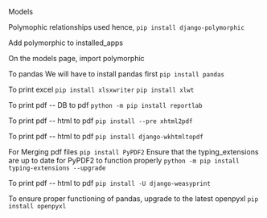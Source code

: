 Models

Polymophic relationships used hence,
`pip install django-polymorphic`


Add polymorphic to installed_apps

On the models page, import polymorphic

To pandas
We will have to install pandas first
`pip install pandas`

To print excel
`pip install xlsxwriter`
`pip install xlwt`

To print pdf -- DB to pdf
`python -m pip install reportlab`

To print pdf -- html to pdf
`pip install --pre xhtml2pdf `


To print pdf -- html to pdf
`pip install django-wkhtmltopdf`

For Merging pdf files
```pip install PyPDF2```
Ensure that the typing_extensions are up to date for PyPDF2 to function properly
`python -m pip install typing-extensions --upgrade`

To print pdf -- html to pdf 
`pip install -U django-weasyprint`

To ensure proper functioning of pandas, upgrade to the latest openpyxl
`pip install openpyxl`


